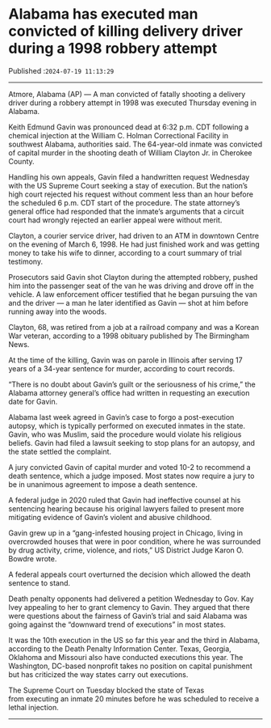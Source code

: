 # Alabama has executed man convicted of killing delivery driver during a 1998 robbery attempt

Published :`2024-07-19 11:13:29`

---

Atmore, Alabama (AP) — A man convicted of fatally shooting a delivery driver during a robbery attempt in 1998 was executed Thursday evening in Alabama.

Keith Edmund Gavin was pronounced dead at 6:32 p.m. CDT following a chemical injection at the William C. Holman Correctional Facility in southwest Alabama, authorities said. The 64-year-old inmate was convicted of capital murder in the shooting death of William Clayton Jr. in Cherokee County.

Handling his own appeals, Gavin filed a handwritten request Wednesday with the US Supreme Court seeking a stay of execution. But the nation’s high court rejected his request without comment less than an hour before the scheduled 6 p.m. CDT start of the procedure. The state attorney’s general office had responded that the inmate’s arguments that a circuit court had wrongly rejected an earlier appeal were without merit.

Clayton, a courier service driver, had driven to an ATM in downtown Centre on the evening of March 6, 1998. He had just finished work and was getting money to take his wife to dinner, according to a court summary of trial testimony.

Prosecutors said Gavin shot Clayton during the attempted robbery, pushed him into the passenger seat of the van he was driving and drove off in the vehicle. A law enforcement officer testified that he began pursuing the van and the driver — a man he later identified as Gavin — shot at him before running away into the woods.

Clayton, 68, was retired from a job at a railroad company and was a Korean War veteran, according to a 1998 obituary published by The Birmingham News.

At the time of the killing, Gavin was on parole in Illinois after serving 17 years of a 34-year sentence for murder, according to court records.

“There is no doubt about Gavin’s guilt or the seriousness of his crime,” the Alabama attorney general’s office had written in requesting an execution date for Gavin.

Alabama last week agreed in Gavin’s case to forgo a post-execution autopsy, which is typically performed on executed inmates in the state. Gavin, who was Muslim, said the procedure would violate his religious beliefs. Gavin had filed a lawsuit seeking to stop plans for an autopsy, and the state settled the complaint.

A jury convicted Gavin of capital murder and voted 10-2 to recommend a death sentence, which a judge imposed. Most states now require a jury to be in unanimous agreement to impose a death sentence.

A federal judge in 2020 ruled that Gavin had ineffective counsel at his sentencing hearing because his original lawyers failed to present more mitigating evidence of Gavin’s violent and abusive childhood.

Gavin grew up in a “gang-infested housing project in Chicago, living in overcrowded houses that were in poor condition, where he was surrounded by drug activity, crime, violence, and riots,” US District Judge Karon O. Bowdre wrote.

A federal appeals court overturned the decision which allowed the death sentence to stand.

Death penalty opponents had delivered a petition Wednesday to Gov. Kay Ivey appealing to her to grant clemency to Gavin. They argued that there were questions about the fairness of Gavin’s trial and said Alabama was going against the “downward trend of executions” in most states.

It was the 10th execution in the US so far this year and the third in Alabama, according to the Death Penalty Information Center. Texas, Georgia, Oklahoma and Missouri also have conducted executions this year. The Washington, DC-based nonprofit takes no position on capital punishment but has criticized the way states carry out executions.

The Supreme Court on Tuesday blocked the state of Texas from executing an inmate 20 minutes before he was scheduled to receive a lethal injection.

---


